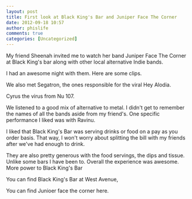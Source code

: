 ```yaml
---
layout: post
title: First look at Black King's Bar and Juniper Face The Corner
date: 2012-09-18 10:57
author: phislife
comments: true
categories: [Uncategorized]
---
```

My friend Sheenah invited me to watch her band Juniper Face The Corner at Black King's bar along with other local alternative Indie bands. 

I had an awesome night with them. Here are some clips. 

We also met Segatron, the ones responsible for the viral Hey Alodia. 

Cyrus the virus from Nu 107. 

We listened to a good mix of alternative to metal. I didn't get to remember the names of all the bands aside from my friend's. One specific performance I liked was with Ravinu. 

I liked that Black King's Bar was serving drinks or food on a pay as you order basis. That way, I won't worry about splitting the bill with my friends after we've had enough to drink. 

They are also pretty generous with the food servings, the dips and tissue. Unlike some bars I have been to. Overall the experience was awesome. More power to Black King's Bar 

You can find Black King's Bar at West Avenue, 

You can find Junioer face the corner here.

